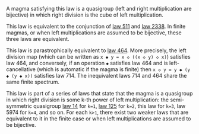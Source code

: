 A magma satisfying this law is a quasigroup (left and right multiplication are bijective) in which right division is the cube of left multiplication.

This law is equivalent to the conjunction of [law 511](https://teorth.github.io/equational_theories/implications/?511) and [law 2338](https://teorth.github.io/equational_theories/implications/?2388).  In finite magmas, or when left multiplications are assumed to be bijective, these three laws are equivalent.

This law is parastrophically equivalent to [law 464](https://teorth.github.io/equational_theories/implications/?464).  More precisely, the left division map (which can be written as `x ◆ y = x ◇ ((x ◇ y) ◇ x)`) satisfies law 464, and conversely, if an operation `◆` satisfies law 464 and is left-cancellative (which is automatic if the magma is finite) then `x ◇ y = y ◆ (y ◆ (y ◆ x))` satisfies law 714.  The inequivalent laws 714 and 464 share the same finite spectrum.

This law is part of a series of laws that state that the magma is a quasigroup in which right division is some k-th power of left multiplication: the semi-symmetric quasigroup [law 14](https://teorth.github.io/equational_theories/implications/?14) for `k=1`, [law 125](https://teorth.github.io/equational_theories/implications/?125) for `k=2`, this law for `k=3`, law 5974 for `k=4`, and so on.  For each `k>1`, there exist two weaker laws that are equivalent to it in the finite case or when left multiplications are assumed to be bijective.
